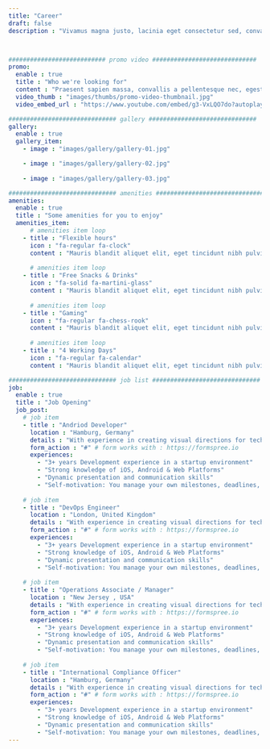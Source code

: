 ```yaml
---
title: "Career"
draft: false
description : "Vivamus magna justo, lacinia eget consectetur sed, convallis at tellus. Vivamus magna justo, lacinia eget consectetur sed, convallis at tellus. Cras ultricies ligula sed magna dictum porta."



########################### promo video #############################
promo:
  enable : true
  title : "Who we're looking for"
  content : "Praesent sapien massa, convallis a pellentesque nec, egestas non nisi. eget tortor risus. Vivamus magna justo, lacinia eget consectetur sed,convallis at tellus. Vivamus suscipit tortor eget felis porttitor volutpat.Curabitur arcu erat, accumsan id imperdiet et, porttitor at sem. Praesent sapien massa, convallis"
  video_thumb : "images/thumbs/promo-video-thumbnail.jpg"
  video_embed_url : "https://www.youtube.com/embed/g3-VxLQO7do?autoplay=1"

############################## gallery ##############################
gallery:
  enable : true
  gallery_item:
    - image : "images/gallery/gallery-01.jpg"

    - image : "images/gallery/gallery-02.jpg"
      
    - image : "images/gallery/gallery-03.jpg"

############################## amenities ##############################
amenities:
  enable : true
  title : "Some amenities for you to enjoy"
  amenities_item:
      # amenities item loop
    - title : "Flexible hours"
      icon : "fa-regular fa-clock"
      content : "Mauris blandit aliquet elit, eget tincidunt nibh pulvinar a. Donec rutrum congue leo eget malesuada."
      
      # amenities item loop
    - title : "Free Snacks & Drinks"
      icon : "fa-solid fa-martini-glass"
      content : "Mauris blandit aliquet elit, eget tincidunt nibh pulvinar a. Donec rutrum congue leo eget malesuada."
      
      # amenities item loop
    - title : "Gaming"
      icon : "fa-regular fa-chess-rook"
      content : "Mauris blandit aliquet elit, eget tincidunt nibh pulvinar a. Donec rutrum congue leo eget malesuada."
      
      # amenities item loop
    - title : "4 Working Days"
      icon : "fa-regular fa-calendar"
      content : "Mauris blandit aliquet elit, eget tincidunt nibh pulvinar a. Donec rutrum congue leo eget malesuada."

############################## job list ##############################
job:
  enable : true
  title : "Job Opening"
  job_post:
    # job item
    - title : "Andriod Developer"
      location : "Hamburg, Germany"
      details : "With experience in creating visual directions for tech products, you are able to set the standard and lead designers along the way. You are not only able to execute beautiful user experiences yourself but communicate those concepts to the team and clients."
      form_action : "#" # form works with : https://formspree.io
      experiences:
        - "3+ years Development experience in a startup environment"
        - "Strong knowledge of iOS, Android & Web Platforms"
        - "Dynamic presentation and communication skills"
        - "Self-motivation: You manage your own milestones, deadlines, and priorities"
      
    # job item
    - title : "DevOps Engineer"
      location : "London, United Kingdom"
      details : "With experience in creating visual directions for tech products, you are able to set the standard and lead designers along the way. You are not only able to execute beautiful user experiences yourself but communicate those concepts to the team and clients."
      form_action : "#" # form works with : https://formspree.io
      experiences:
        - "3+ years Development experience in a startup environment"
        - "Strong knowledge of iOS, Android & Web Platforms"
        - "Dynamic presentation and communication skills"
        - "Self-motivation: You manage your own milestones, deadlines, and priorities"
      
    # job item
    - title : "Operations Associate / Manager"
      location : "New Jersey , USA"
      details : "With experience in creating visual directions for tech products, you are able to set the standard and lead designers along the way. You are not only able to execute beautiful user experiences yourself but communicate those concepts to the team and clients."
      form_action : "#" # form works with : https://formspree.io
      experiences:
        - "3+ years Development experience in a startup environment"
        - "Strong knowledge of iOS, Android & Web Platforms"
        - "Dynamic presentation and communication skills"
        - "Self-motivation: You manage your own milestones, deadlines, and priorities"
      
    # job item
    - title : "International Compliance Officer"
      location : "Hamburg, Germany"
      details : "With experience in creating visual directions for tech products, you are able to set the standard and lead designers along the way. You are not only able to execute beautiful user experiences yourself but communicate those concepts to the team and clients."
      form_action : "#" # form works with : https://formspree.io
      experiences:
        - "3+ years Development experience in a startup environment"
        - "Strong knowledge of iOS, Android & Web Platforms"
        - "Dynamic presentation and communication skills"
        - "Self-motivation: You manage your own milestones, deadlines, and priorities"
---
```


